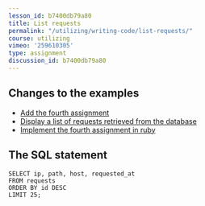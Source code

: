 ```yaml
---
lesson_id: b7400db79a80
title: List requests
permalink: "/utilizing/writing-code/list-requests/"
course: utilizing
vimeo: '259610305'
type: assignment
discussion_id: b7400db79a80
---
```


## Changes to the examples
* [Add the fourth assignment](https://github.com/learndocker/docker_examples/commit/b2acfa2)
* [Display a list of requests retrieved from the database](https://github.com/learndocker/docker_examples/commit/6119d58)
* [Implement the fourth assignment in ruby](https://github.com/learndocker/docker_examples/commit/123c3e7)

## The SQL statement
```
SELECT ip, path, host, requested_at
FROM requests
ORDER BY id DESC
LIMIT 25;
```
